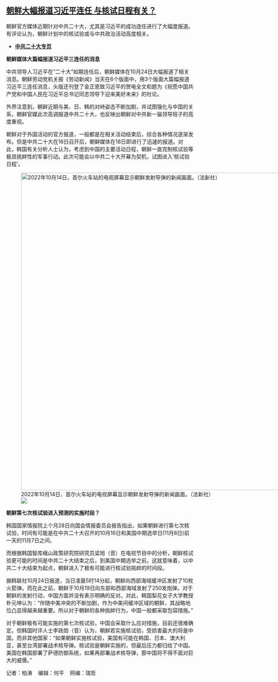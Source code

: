 <!--1666634371000-->
[朝鲜大幅报道习近平连任   与核试日程有关？](https://www.rfa.org/mandarin/yataibaodao/junshiwaijiao/zbt-10242022123805.html)
------

<p>朝鲜官方媒体近期针对中共二十大，尤其是习近平的成功连任进行了大幅度报道。有评论认为，朝鲜计划中的核试验或与中共政治活动高度相关。</p><p><span class="discreet"><span><span class="searchresultdate"></span></span></span></p><ul><li><span><span style="font-weight: 400;"><a href="https://www.rfa.org/mandarin/jiaodianzhuizong/20/"><strong>中共二十大专页</strong></a></span></span></li></ul><p><span class="discreet"><span><span class="searchresultdate"></span></span></span></p><p><strong>朝鲜媒体大篇幅报道习近平三连任的消息</strong></p><p>中共领导人习近平在“二十大”如期连任后，朝鲜媒体在10月24日大幅报道了相关消息。朝鲜劳动党机关报《劳动新闻》当天在6个版面中，用3个版面大篇幅报道习近平三连任消息，头版还刊登了金正恩致习近平的贺电全文和题为《祝愿中国共产党和中国人民在习近平总书记同志领导下迎来美好未来》的社论。</p><p>外界注意到，朝鲜近期与美、日、韩的对峙姿态不断加剧，并试图强化与中国的关系，朝鲜官媒此次高调报道中共二十大，也反映出朝鲜对中共新一届领导班子的高度重视。</p><p>朝鲜对于外国活动的官方报道，一般都是在相关活动结束后，综合各种情况逐渐发布。但是中共二十大在16日召开后，朝鲜媒体在18日即进行了迅速的报道。对此，韩国有关分析人士认为，考虑到中国的主要活动日程，朝鲜一直克制核试验等极具挑衅性的军事行动。此次可能会以中共二十大开幕为契机，试图进入‘核试验日程’。</p><p><span class="discreet"><span><span class="searchresultdate"></span></span></span></p><p><figure class="image-richtext image-inline captioned" style="width:1280px;"><img alt="2022年10月14日，首尔火车站的电视屏幕显示朝鲜发射导弹的新闻画面。（法新社）" height="853" src="https://www.rfa.org/mandarin/yataibaodao/junshiwaijiao/zbt-10242022123805.html/000_32ld7d8.jpg/@@images/64668db1-50ca-4626-b7ac-4d38d0e4e7aa.jpeg" title="000_32LD7D8.jpg" width="1280"/><figcaption class="image-caption">2022年10月14日，首尔火车站的电视屏幕显示朝鲜发射导弹的新闻画面。（法新社）</figcaption><small></small><div id="zoomattribute"><a data-caption="2022年10月14日，首尔火车站的电视屏幕显示朝鲜发射导弹的新闻画面。（法新社）" data-fancybox="" href="https://www.rfa.org/mandarin/yataibaodao/junshiwaijiao/zbt-10242022123805.html/000_32ld7d8.jpg" id="single_image" title="2022年10月14日，首尔火车站的电视屏幕显示朝鲜发射导弹的新闻画面。（法新社）"><img src="/++plone++rfa-resources/img/icon-zoom.png"/></a></div></figure></p><p><strong>朝鲜第七次核试验进入预测的实施时段？</strong></p><p>韩国国家情报院上个月28日向国会情报委员会报告指出，如果朝鲜进行第七次核试验，时间有可能是在中共二十大召开的10月16日和美国中期选举日(11月8日)前一天的11月7日之间。</p><p>而根据韩国智库峨山政策研究院研究员梁旭（音）在电视节目中的分析，朝鲜核试验更可能的时间是中共二十大结束之后，到美国中期选举之前。这就意味着，以中共二十大结束为起点，朝鲜进入了极有可能进行核试验挑衅的时间段。</p><p>据韩联社10月24日报道，当日凌晨5时14分起，朝鲜向西部海域缓冲区发射了10枚火箭弹。而在此之前，朝鲜于10月19日向东部和西部海域发射了250发炮弹。对于朝鲜的发射行动，中国方面并没有表示明确的反对。对此，韩国梨花女子大学教授朴元坤认为：“伴随中美冲突的不断加剧，作为中美间缓冲区域的朝鲜，其战略地位凸显得越来越重要。所以对于朝鲜的各种挑衅行为，中国一般都采取包容措施。”</p><p>对于朝鲜极有可能实施的第七次核试验，中国会采取什么应对措施，目前还很难确定。但韩国时评人士李政勋（音）认为，朝鲜若实施核试验，受损害最大的将是中国，而非其他国家：“如果朝鲜实施核试验，美国有可能在韩国、日本、澳大利亚，甚至台湾部署战术核导弹。核试验是朝鲜实施的，但最后压力都归给了中国。美国在韩国部署了萨德防御系统，如果再部署战术核导弹，那中国将不得不面对巨大的威慑。”</p><p><span class="discreet"><span><span class="searchresultdate"></span></span></span></p><p>记者：柏涛    编辑：何平    网编：瑞哲</p>
